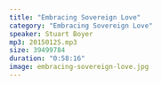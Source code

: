 ```yaml
---
title: "Embracing Sovereign Love"
category: "Embracing Sovereign Love"
speaker: Stuart Boyer
mp3: 20150125.mp3
size: 39499784
duration: "0:58:16"
image: embracing-sovereign-love.jpg
---
```




